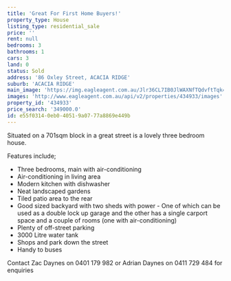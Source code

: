```yaml
---
title: 'Great For First Home Buyers!'
property_type: House
listing_type: residential_sale
price: ''
rent: null
bedrooms: 3
bathrooms: 1
cars: 3
land: 0
status: Sold
address: '86 Oxley Street, ACACIA RIDGE'
suburb: 'ACACIA RIDGE'
main_image: 'https://img.eagleagent.com.au/Jlr36CL7IB0JlWAXNfTQdvftTqk=/1280x854/smart/https://s3-us-west-2.amazonaws.com/eagleagent-orig/images/6819118/105286361-image-M.jpg'
images: 'http://www.eagleagent.com.au/api/v2/properties/434933/images'
property_id: '434933'
price_search: '349000.0'
id: e55f0314-0eb0-4051-9a07-77a8869e449b
---
```

Situated on a 701sqm block in a great street is a lovely three bedroom house.

Features include;
*  Three bedrooms, main with air-conditioning
*  Air-conditioning in living area
*  Modern kitchen with dishwasher
*  Neat landscaped gardens
*  Tiled patio area to the rear
*  Good sized backyard with two sheds with power - One of which can be used as a double lock up garage and the other has a single carport space and a couple of rooms (one with air-conditioning)
*  Plenty of off-street parking
*  3000 Litre water tank
*  Shops and park down the street
*  Handy to buses

Contact Zac Daynes on 0401 179 982 or Adrian Daynes on 0411 729 484 for enquiries